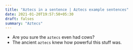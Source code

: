 ```yaml
---
title: "Aztecs in a sentence | Aztecs example sentences"
date: 2021-01-20T19:57:50+05:30
draft: falses
summary: "Aztecs"
---
```

- Are you sure the `aztecs` even had cows?
- The ancient `aztecs` knew how powerful this stuff was.
                 

